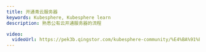 ```yaml
---
title: 开通青云服务器
keywords: Kubesphere, Kubesphere learn
description: 熟悉公有云开通服务器的流程

video: 
  videoUrl: https://pek3b.qingstor.com/kubesphere-community/%E4%BA%91%E5%8E%9F%E7%94%9F%E5%AE%9E%E6%88%98/09%E3%80%81%E5%AE%B9%E5%99%A8%E5%8C%96-%E5%BC%80%E9%80%9A%E9%9D%92%E4%BA%91%E6%9C%8D%E5%8A%A1%E5%99%A8.mp4
---
```

